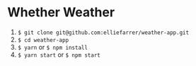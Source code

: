 # Whether Weather

1. `$ git clone git@github.com:elliefarrer/weather-app.git`
2. `$ cd weather-app`
3. `$ yarn` or `$ npm install`
4. `$ yarn start` or `$ npm start`
